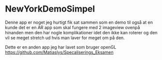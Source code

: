 # NewYorkDemoSimpel

Denne app er noget jeg hurtigt fik sat sammen som en demo til også at en kunde det er en AR app som skal fungere med 2 imageview ovenpå hinanden men den har nogle komplikationer
idet den ikke kan roterer og den vil se meget stretch ud hvis man laver for meget om på den.

Dette er en anden app jeg har lavet som bruger openGL
https://github.com/Matiaslys/Specaliserings_Eksamen

